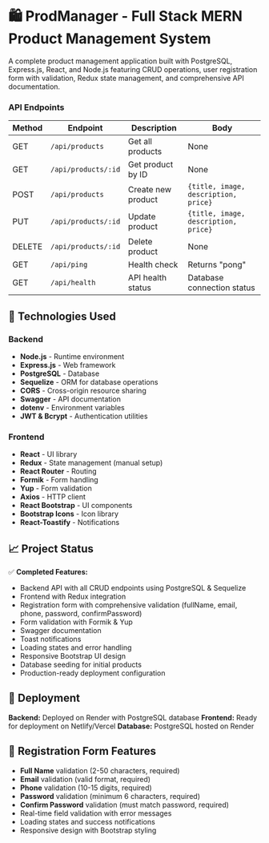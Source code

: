 # 🛍️ ProdManager - Full Stack MERN Product Management System

A complete product management application built with PostgreSQL, Express.js, React, and Node.js featuring CRUD operations, user registration form with validation, Redux state management, and comprehensive API documentation.

### API Endpoints

| Method | Endpoint            | Description        | Body                                 |
| ------ | ------------------- | ------------------ | ------------------------------------ |
| GET    | `/api/products`     | Get all products   | None                                 |
| GET    | `/api/products/:id` | Get product by ID  | None                                 |
| POST   | `/api/products`     | Create new product | `{title, image, description, price}` |
| PUT    | `/api/products/:id` | Update product     | `{title, image, description, price}` |
| DELETE | `/api/products/:id` | Delete product     | None                                 |
| GET    | `/api/ping`         | Health check       | Returns "pong"                       |
| GET    | `/api/health`       | API health status  | Database connection status           |

## 🧰 Technologies Used

### Backend

- **Node.js** - Runtime environment
- **Express.js** - Web framework
- **PostgreSQL** - Database
- **Sequelize** - ORM for database operations
- **CORS** - Cross-origin resource sharing
- **Swagger** - API documentation
- **dotenv** - Environment variables
- **JWT & Bcrypt** - Authentication utilities

### Frontend

- **React** - UI library
- **Redux** - State management (manual setup)
- **React Router** - Routing
- **Formik** - Form handling
- **Yup** - Form validation
- **Axios** - HTTP client
- **React Bootstrap** - UI components
- **Bootstrap Icons** - Icon library
- **React-Toastify** - Notifications

## 📈 Project Status

✅ **Completed Features:**

- Backend API with all CRUD endpoints using PostgreSQL & Sequelize
- Frontend with Redux integration
- Registration form with comprehensive validation (fullName, email, phone, password, confirmPassword)
- Form validation with Formik & Yup
- Swagger documentation
- Toast notifications
- Loading states and error handling
- Responsive Bootstrap UI design
- Database seeding for initial products
- Production-ready deployment configuration

## 🚀 Deployment

**Backend:** Deployed on Render with PostgreSQL database
**Frontend:** Ready for deployment on Netlify/Vercel
**Database:** PostgreSQL hosted on Render

## 📝 Registration Form Features

- **Full Name** validation (2-50 characters, required)
- **Email** validation (valid format, required)
- **Phone** validation (10-15 digits, required)
- **Password** validation (minimum 6 characters, required)
- **Confirm Password** validation (must match password, required)
- Real-time field validation with error messages
- Loading states and success notifications
- Responsive design with Bootstrap styling
